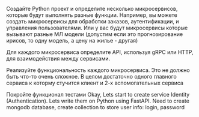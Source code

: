 Создайте Python проект и определите несколько микросервисов, которые будут выполнять разные функции. Например, вы можете создать микросервисы для обработки заказов, аутентификации, и управления пользователями. Или у вас будут микросервисы которые вызывают разные МЛ модели (допустим если это прогнозирование ирисов, то одну модель, а цену на жилье - другая)

Для каждого микросервиса определите API, используя gRPC или HTTP, для взаимодействия между сервисами.

Реализуйте функциональность каждого микросервиса. Это не должно быть что-то очень сложное. В целом достаточно одного главного сервиса к которму стучится клиент и 2-х вспомогательных сервиса

Покройте функционал тестами
Okay, Lets start to create service Identity (Authentication). Lets write them on Python using FastAPI.
Need to create mongodb database, create collection to store user info: login, password
